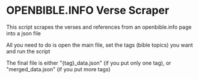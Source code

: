 # OPENBIBLE.INFO Verse Scraper
This script scrapes the verses and references from an openbible.info page into a json file

All you need to do is open the main file, set the tags (bible topics) you want and run the script

The final file is either "{tag}_data.json" (if you put only one tag), or "merged_data.json" (if you put more tags)
